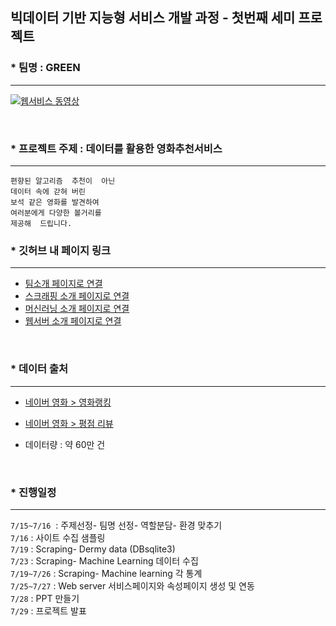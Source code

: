 ## 빅데이터 기반 지능형 서비스 개발 과정 - 첫번째 세미 프로젝트



### * 팀명 : GREEN

---

[![웹서비스 동영상](https://img.youtube.com/vi/MSZ958YtRvg/0.jpg)](https://www.youtube.com/watch?v=MSZ958YtRvg&t=4s)

<br>

### * 프로젝트 주제 : 데이터를 활용한 영화추천서비스

---

```
편향된 알고리즘  추천이  아닌
데이터 속에 갇혀 버린
보석 같은 영화를 발견하여
여러분에게 다양한 볼거리를
제공해  드립니다.  
```



### * 깃허브 내 페이지 링크

---

* <a href="https://github.com/victoria2012/Multi_A_2Team/tree/master/Team">팀소개 페이지로 연결</a><br>
*  <a href="https://github.com/victoria2012/Multi_A_2Team/tree/master/scraping">스크래핑 소개 페이지로 연결</a><br>
* <a href="https://github.com/victoria2012/Multi_A_2Team/tree/master/machinelearning">머신러닝 소개 페이지로 연결</a><br>
* <a href="https://github.com/victoria2012/Multi_A_2Team/tree/master/templates">웹서버 소개 페이지로 연결</a><br>

<br>

### * 데이터 출처

---

* [네이버 영화 > 영화랭킹](https://movie.naver.com/movie/sdb/rank/rmovie.naver?sel=pnt&tg=0&date=20210720)
* [네이버 영화 > 평점 리뷰](https://movie.naver.com/movie/board/review/list.naver) 

* 데이터량 : 약 60만 건

<br>

### * 진행일정

---



 `7/15~7/16`  : 주제선정- 팀명 선정- 역할분담- 환경 맞추기 <br>
 `7/16` : 사이트 수집 샘플링<br>
 `7/19` : Scraping- Dermy data (DBsqlite3) <br>
 `7/23` : Scraping- Machine Learning 데이터 수집<br>
 `7/19~7/26` : Scraping- Machine learning 각 통계<br>
 `7/25~7/27` : Web server 서비스페이지와 속성페이지 생성 및 연동<br>
 `7/28` : PPT 만들기<br>
 `7/29` : 프로젝트 발표<br>

